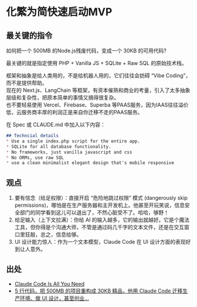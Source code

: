 # 化繁为简快速启动MVP
## 最关键的指令
如何把一个 500MB 的Node.js残废代码，变成一个 30KB 的可用代码? 

最关键的就是指定使用 PHP + Vanilla JS + SQLite + Raw SQL 的原始技术栈。

框架和抽象是给人类用的，不是给机器人用的，它们往往会妨碍 “Vibe Coding”，而不是提供帮助。  
现在的 Next.js、LangChain 等框架，有资本催熟和商业的考量，引入了太多抽象层级和复杂性，把原本简单的事情又搞得很复杂。  
也不要轻易使用 Vercel、Firebase、Superba 等PAAS服务，因为IAAS往往溢价低，云服务商丰厚的利润正是来自你迁移不走的PAAS服务。  

在 Spec 或 CLAUDE.md 中加入以下内容：
```Markdown
## Techncial details
* Use a single index.php script for the entire app.
* SQLite for all database functionality.
* No frameworks, just vanilla javascript and css
* No ORMs, use raw SQL
* use a clean minimalist elegant design that's mobile responsive
```

## 观点
1. 要有信念（给足权限）：直接开启 “危险地跳过权限” 模式 (dangerously skip permissions)，哪怕是在生产服务器和主开发机上。他甚至开玩笑说，信息安全部门的同学看到这儿可以退出了，不然心脏受不了。哈哈，够野！
2. 给足输入（上下文拉满）：你给 AI 的输入越多，它的输出就越好。它是个魔法工具，但你得是个沟通大师，不管是通过码几千字的文本文件，还是在交互窗口里狂敲，总之，信息给够。
3. UI 设计能力惊人：作为一个文本模型，Claude Code 在 UI 设计方面的表现好到让人意外。

## 出处
- [Claude Code Is All You Need](https://dwyer.co.za/static/claude-code-is-all-you-need.html)
- [5 行代码，把 500MB 的项目重构成 30KB 精品，他用 Claude Code 迁移生产环境、做 UI 设计，甚至创业…](https://mp.weixin.qq.com/s/_0ckt_47TaJeSmpdzKmx_A?poc_token=HPtro2ijehPzR1iGgUj87gR4Npg0etQPXtbBqlkt)


